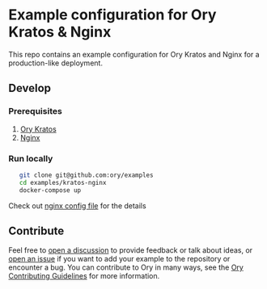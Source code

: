 # Example configuration for Ory Kratos & Nginx

This repo contains an example configuration for Ory Kratos and Nginx for a
production-like deployment.

## Develop

### Prerequisites

1. [Ory Kratos](https://www.ory.sh/docs/kratos/install)
1. [Nginx](https://www.nginx.com/resources/wiki/start/topics/tutorials/install/)

### Run locally

```bash
   git clone git@github.com:ory/examples
   cd examples/kratos-nginx
   docker-compose up
```

Check out [nginx config file](./nginx/nginx.conf) for the details

## Contribute

Feel free to
[open a discussion](https://github.com/ory/examples/discussions/new) to provide
feedback or talk about ideas, or
[open an issue](https://github.com/ory/examples/issues/new) if you want to add
your example to the repository or encounter a bug. You can contribute to Ory in
many ways, see the
[Ory Contributing Guidelines](https://www.ory.sh/docs/ecosystem/contributing)
for more information.
